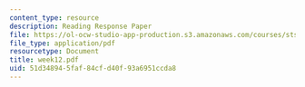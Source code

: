 ```yaml
---
content_type: resource
description: Reading Response Paper
file: https://ol-ocw-studio-app-production.s3.amazonaws.com/courses/sts-035-the-history-of-computing-spring-2004/51d348945faf84cfd40f93a6951ccda8_week12.pdf
file_type: application/pdf
resourcetype: Document
title: week12.pdf
uid: 51d34894-5faf-84cf-d40f-93a6951ccda8
---
```

